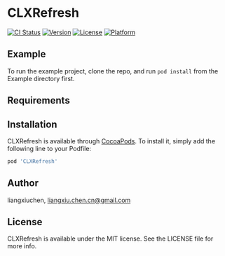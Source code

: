 # CLXRefresh

[![CI Status](https://img.shields.io/travis/liangxiuchen/CLXRefresh.svg?style=flat)](https://travis-ci.org/liangxiuchen/CLXRefresh)
[![Version](https://img.shields.io/cocoapods/v/CLXRefresh.svg?style=flat)](https://cocoapods.org/pods/CLXRefresh)
[![License](https://img.shields.io/cocoapods/l/CLXRefresh.svg?style=flat)](https://cocoapods.org/pods/CLXRefresh)
[![Platform](https://img.shields.io/cocoapods/p/CLXRefresh.svg?style=flat)](https://cocoapods.org/pods/CLXRefresh)

## Example

To run the example project, clone the repo, and run `pod install` from the Example directory first.

## Requirements

## Installation

CLXRefresh is available through [CocoaPods](https://cocoapods.org). To install
it, simply add the following line to your Podfile:

```ruby
pod 'CLXRefresh'
```

## Author

liangxiuchen, liangxiu.chen.cn@gmail.com

## License

CLXRefresh is available under the MIT license. See the LICENSE file for more info.
